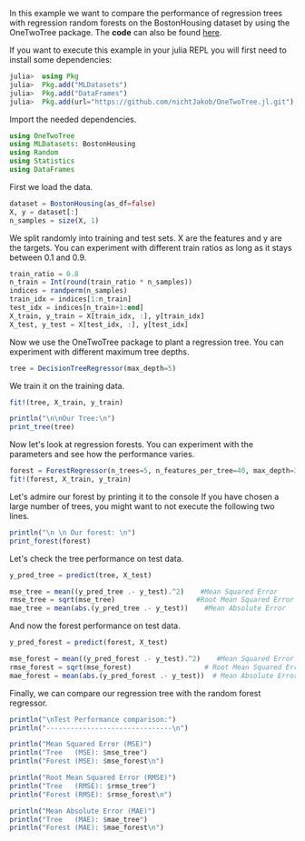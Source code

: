 In this example we want to compare the performance of regression trees with regression random forests on the BostonHousing dataset by using the OneTwoTree package. The **code** can also be found [here](https://github.com/nichtJakob/OneTwoTree.jl/blob/master/demo_regression.jl).

If you want to execute this example in your julia REPL you will first need to install some dependencies:
```julia
julia>  using Pkg
julia>  Pkg.add("MLDatasets")
julia>  Pkg.add("DataFrames")
julia>  Pkg.add(url="https://github.com/nichtJakob/OneTwoTree.jl.git")
```

Import the needed dependencies.
```julia
using OneTwoTree
using MLDatasets: BostonHousing
using Random
using Statistics
using DataFrames
```
First we load the data.
```julia
dataset = BostonHousing(as_df=false)
X, y = dataset[:]
n_samples = size(X, 1)
```
We split randomly into training and test sets. X are the features and y are the targets.
You can experiment with different train ratios as long as it stays between 0.1 and 0.9.
```julia
train_ratio = 0.8
n_train = Int(round(train_ratio * n_samples))
indices = randperm(n_samples)
train_idx = indices[1:n_train]
test_idx = indices[n_train+1:end]
X_train, y_train = X[train_idx, :], y[train_idx]
X_test, y_test = X[test_idx, :], y[test_idx]
```
Now we use the OneTwoTree package to plant a regression tree.
You can experiment with different maximum tree depths.
```julia
tree = DecisionTreeRegressor(max_depth=5)
```
We train it on the training data.
```julia
fit!(tree, X_train, y_train)

println("\n\nOur Tree:\n")
print_tree(tree)
```
Now let's look at regression forests.
You can experiment with the parameters and see how the performance varies.
```julia
forest = ForestRegressor(n_trees=5, n_features_per_tree=40, max_depth=30)
fit!(forest, X_train, y_train)
```
Let's admire our forest by printing it to the console
If you have chosen a large number of trees, you might want to not execute the following two lines.
```julia
println("\n \n Our forest: \n")
print_forest(forest)
```

Let's check the tree performance on test data.
```julia
y_pred_tree = predict(tree, X_test)

mse_tree = mean((y_pred_tree .- y_test).^2)    #Mean Squared Error
rmse_tree = sqrt(mse_tree)                    #Root Mean Squared Error
mae_tree = mean(abs.(y_pred_tree .- y_test))    #Mean Absolute Error
```

And now the forest performance on test data.
```julia
y_pred_forest = predict(forest, X_test)

mse_forest = mean((y_pred_forest .- y_test).^2)    #Mean Squared Error
rmse_forest = sqrt(mse_forest)                  # Root Mean Squared Error
mae_forest = mean(abs.(y_pred_forest .- y_test))  # Mean Absolute Error
```


Finally, we can compare our regression tree with the random forest regressor.
```julia
println("\nTest Performance comparison:")
println("-------------------------------\n")

println("Mean Squared Error (MSE)")
println("Tree   (MSE): $mse_tree")
println("Forest (MSE): $mse_forest\n")

println("Root Mean Squared Error (RMSE)")
println("Tree   (RMSE): $rmse_tree")
println("Forest (RMSE): $rmse_forest\n")

println("Mean Absolute Error (MAE)")
println("Tree   (MAE): $mae_tree")
println("Forest (MAE): $mae_forest\n")
```